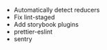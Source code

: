 - Automatically detect reducers
- Fix lint-staged
- Add storybook plugins
- prettier-eslint
- sentry
